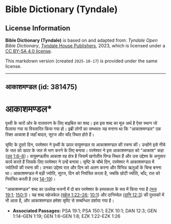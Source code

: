 # Bible Dictionary (Tyndale)

## License Information

**Bible Dictionary (Tyndale)** is based on and adapted from: _Tyndale Open Bible Dictionary_, [Tyndale House Publishers](https://tyndaleopenresources.com/), 2023, which is licensed under a [CC BY-SA 4.0 license](https://creativecommons.org/licenses/by-sa/4.0/legalcode.en).

This markdown version (created `2025-10-17`) is provided under the same license.



--------------------------------

## आकाशमण्डल (id: 381475)

आकाशमण्डल\*
===========

पृथ्वी के चारों ओर के वातावरण के लिए बाइबिल का शब्द। इस इस शब्द का मूल अर्थ है ऐसा स्थान जो फैलाया गया या विस्तारित किया गया हो। इब्री लोगों का सम्भवतः यह मनाना था कि "आकाशमण्डल" एक रिक्त आकाश है जहाँ बादल, सूरज और चाँद स्थित होते हैं।

सृष्टि के दूसरे दिन, परमेश्वर ने पृथ्वी के ऊपर वायुमण्डल या आकाशमण्डल की रचना की। उन्होंने इसे नीचे के जल को ऊपर के जल से भाग करने के लिए बनाया। परमेश्वर ने इस आकाशमण्डल को "आकाश" कहा ([उत् 1:6–8](https://ref.ly/Gen1:6-Gen1:8))। वायुमण्डलीय आकाश वह क्षेत्र है जिसमें खगोलीय पिण्ड स्थित हैं और उस उद्देश्य के अनुसार कार्य करते हैं जिसके लिए परमेश्वर ने उन्हें बनाया। सृष्टि के चौथे दिन, परमेश्वर ने आकाशमण्डल में ज्योतियों की रचना की। उनका उद्देश्य रात और दिन को अलग करना और विभिन्न ऋतुओं के चिन्ह बनना था। आकाशमण्डल में बड़ी ज्योति, सूरज, दिन को नियंत्रित करता है, जबकि छोटी ज्योति, चाँद, रात को नियंत्रित करती है (पद [14–19](https://ref.ly/Gen1:14-Gen1:19))।

“आकाशमण्डल” शब्द का उल्लेख भजनों में दो बार परमेश्वर के हस्तकला के रूप में किया गया है ([भज 19:1](https://ref.ly/Ps19:1); [150:1](https://ref.ly/Ps150:1))। यह शब्द यहेजकेल ([यहेज 1:22–26](https://ref.ly/Ezek1:22-Ezek1:26); [10:1](https://ref.ly/Ezek10:1)) और दानिय्येल ([दानि 12:3](https://ref.ly/Dan12:3)) की पुस्तकों में भी आता है, और आकाशमण्डल हमेशा सृष्टि से सम्बन्धित दर्शाया गया है।

* **Associated Passages:** PSA 19:1; PSA 150:1; EZK 10:1; DAN 12:3; GEN 1:14–GEN 1:19; GEN 1:6–GEN 1:8; EZK 1:22–EZK 1:26

